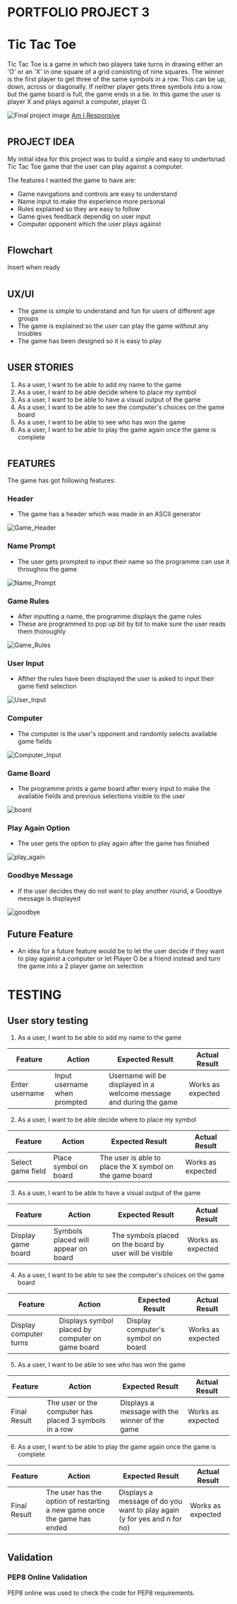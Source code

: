 # PORTFOLIO PROJECT 3

# Tic Tac Toe

Tic Tac Toe is a game in which two players take turns in drawing either an 'O' or an 'X' in one square of a grid
consisting of nine squares. The winner is the first player to get three of the same symbols in a row.
This can be up, down, across or diagonally.
If neither player gets three symbols into a row but the game board is full, the game ends in a tie.
In this game the user is player X and plays against a computer, player O.

![Final project image](assets/images/AmIResponsive.png) [Am I Responsive](https://amiresponsive.co.uk/)

#

## PROJECT IDEA

My initial idea for this project was to build a simple and easy to undertsnad Tic Tac Toe game that the user can play against a computer.

The features I wanted the game to have are:

- Game navigations and controls are easy to understand
- Name input to make the experience more personal
- Rules explained so they are easy to follow
- Game gives feedback dependig on user input
- Computer opponent which the user plays against

#

## Flowchart

Insert when ready

#

## UX/UI

- The game is simple to understand and fun for users of different age groups
- The game is explained so the user can play the game without any troubles
- The game has been designed so it is easy to play

#

## USER STORIES

1. As a user, I want to be able to add my name to the game
2. As a user, I want to be able decide where to place my symbol
3. As a user, I want to be able to have a visual output of the game
4. As a user, I want to be able to see the computer's choices on the game board
5. As a user, I want to be able to see who has won the game
6. As a user, I want to be able to play the game again once the game is complete

#

## FEATURES

The game has got following features:
### Header

* The game has a header which was made in an ASCII generator

![Game_Header](assets/images/game_title.png)

### Name Prompt

* The user gets prompted to input their name so the programme can use it throughou the game

![Name_Prompt](assets/images/name_prompt.png)

### Game Rules

* After inputting a name, the programme displays the game rules
* These are programmed to pop up bit by bit to make sure the user reads them thoroughly

![Game_Rules](assets/images/rules.png)

### User Input

* Afther the rules have been displayed the user is asked to input their game field selection

![User_Input](assets/images/field_selection.png)

### Computer

* The computer is the user's opponent and randomly selects available game fields

![Computer_Input](assets/images/computer_move.png)

### Game Board

* The programme prints a game board after every input to make the available fields and previous selections visible to the user

![board](assets/images/board.png)

### Play Again Option

* The user gets the option to play again after the game has finished

![play_again](assets/images/another_round.png)

### Goodbye Message

* If the user decides they do not want to play another round, a Goodbye message is displayed

![goodbye](assets/images/goodbye.png)

## Future Feature

* An idea for a future feature would be to let the user decide if they want to play against a computer or let Player O be a friend instead and turn the game into a 2 player game on selection

#

# TESTING

## User story testing

1. As a user, I want to be able to add my name to the game

 | **Feature** | **Action** | **Expected Result** | **Actual Result** |
 | ------------- | ------------ | --------------------- | ------------------- |
 | Enter  username | Input username when prompted | Username will be displayed in a welcome message and during the game | Works as expected |

2. As a user, I want to be able decide where to place my symbol

 | **Feature** | **Action** | **Expected Result** | **Actual Result** |
 |-------------|------------|---------------------|-------------------|
 | Select game field | Place symbol on board | The user is able to place the X symbol on the game board | Works as expected |

3. As a user, I want to be able to have a visual output of the game

| **Feature** | **Action** | **Expected Result** | **Actual Result** |
|-------------|------------|---------------------|-------------------|
| Display game board | Symbols placed will appear on board | The symbols placed on the board by user will be visible  | Works as expected |

4. As a user, I want to be able to see the computer's choices on the game board

| **Feature** | **Action** | **Expected Result** | **Actual Result** |
|-------------|------------|---------------------|-------------------|
| Display computer turns | Displays symbol placed by computer on game board | Display computer's symbol on board | Works as expected |


5. As a user, I want to be able to see who has won the game

| **Feature** | **Action** | **Expected Result** | **Actual Result** |
|-------------|------------|---------------------|-------------------|
| Final Result | The user or the computer has placed 3 symbols in a row | Displays a message with the winner of the game | Works as expected |

6. As a user, I want to be able to play the game again once the game is complete

| **Feature** | **Action** | **Expected Result** | **Actual Result** |
|-------------|------------|---------------------|-------------------|
| Final Result | The user has the option of restarting a new game once the game has ended | Displays a message of do you want to play again (y for yes and n for no)| Works as expected |

#

## Validation

### PEP8 Online Validation

PEP8 online was used to check the code for PEP8 requirements.